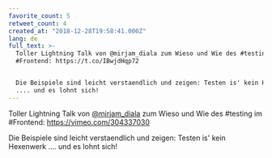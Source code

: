 ```yaml
---
favorite_count: 5
retweet_count: 4
created_at: "2018-12-28T19:58:41.000Z"
lang: de
full_text: >-
  Toller Lightning Talk von @mirjam_diala zum Wieso und Wie des #testing im
  #Frontend: https://t.co/IBwjdHqp72 


  Die Beispiele sind leicht verstaendlich und zeigen: Testen is' kein Hexenwerk
  .... und es lohnt sich!
---
```


Toller Lightning Talk von [@mirjam_diala](https://twitter.com/mirjam_diala) zum
Wieso und Wie des #testing im #Frontend: <https://vimeo.com/304337030>

Die Beispiele sind leicht verstaendlich und zeigen: Testen is' kein Hexenwerk
.... und es lohnt sich!
